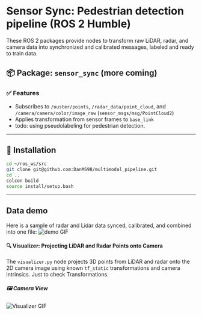 # Sensor Sync: Pedestrian detection pipeline (ROS 2 Humble)

These ROS 2 packages provide nodes to transform raw LiDAR, radar, and camera data into synchronized and calibrated messages, labeled and ready to train data.

## 📦 Package: `sensor_sync` (more coming)

### ✅ Features

- Subscribes to `/ouster/points`, `/radar_data/point_cloud`, and `/camera/camera/color/image_raw` (`sensor_msgs/msg/PointCloud2`)
- Applies transformation from sensor frames to `base_link`
- todo: using pseudolabeling for pedestrian detection.

---

## 🔧 Installation

```bash
cd ~/ros_ws/src
git clone git@github.com:DanMS98/multimodal_pipeline.git
cd ..
colcon build
source install/setup.bash
```

---

## Data demo
Here is a sample of radar and Lidar data synced, calibrated, and combined into one file:
![demo GIF](media/demodata.gif)

#### 🔍 Visualizer: Projecting LiDAR and Radar Points onto Camera

The `visualizer.py` node projects 3D points from LiDAR and radar onto the 2D camera image using known `tf_static` transformations and camera intrinsics.  Just to check Transformations.

##### 🖼️ Camera View

![Visualizer GIF](media/visualizer_demo.gif)

